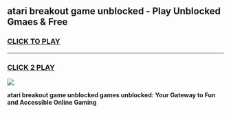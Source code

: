 
## atari breakout game unblocked - Play Unblocked Gmaes & Free
<h3>
<a href="https://news.freeplayer.one?title=atari_breakout_game_unblocked&ref=16F">CLICK TO PLAY</a></h3>
<hr>

<h3>
<a href="https://news.freeplayer.one?title=atari_breakout_game_unblocked&ref=16F">CLICK 2 PLAY</a>
  
</h3>

<a href="https://news.freeplayer.one?title=atari_breakout_game_unblocked&ref=16F/"><img src="https://clearcache.store/games.png"></a>


**atari breakout game unblocked games unblocked: Your Gateway to Fun and Accessible Online Gaming**
